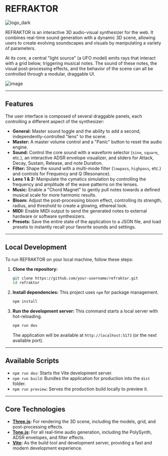 # REFRAKTOR

![logo_dark](https://hackmd.io/_uploads/BJUfVnaSgl.png)


REFRAKTOR is an interactive 3D audio-visual synthesizer for the web. It combines real-time sound generation with a dynamic 3D scene, allowing users to create evolving soundscapes and visuals by manipulating a variety of parameters.

At its core, a central "light source" (a UFO model) emits rays that interact with a grid below, triggering musical notes. The sound of these notes, the visual post-processing effects, and the behavior of the scene can all be controlled through a modular, draggable UI.

![image](https://hackmd.io/_uploads/HJy4426Bge.png)


---

## Features

The user interface is composed of several draggable panels, each controlling a different aspect of the synthesizer:

*   **General:** Master sound toggle and the ability to add a second, independently-controlled "lens" to the scene.
*   **Master:** A master volume control and a "Panic" button to reset the audio engine.
*   **Sound:** Control the core sound with a waveform selector (`sine`, `square`, etc.), an interactive ADSR envelope visualizer, and sliders for Attack, Decay, Sustain, Release, and note Duration.
*   **Filter:** Shape the sound with a multi-mode filter (`lowpass`, `highpass`, etc.) and controls for Frequency and Q (Resonance).
*   **Lens 1 & 2:** Manipulate the cymatics simulation by controlling the frequency and amplitude of the wave patterns on the lenses.
*   **Music:** Enable a "Chord Magnet" to gently pull notes towards a defined musical scale for more harmonic results.
*   **Bloom:** Adjust the post-processing bloom effect, controlling its strength, radius, and threshold to create a glowing, ethereal look.
*   **MIDI:** Enable MIDI output to send the generated notes to external hardware or software synthesizers.
*   **Presets:** Save the entire state of the application to a JSON file, and load presets to instantly recall your favorite sounds and settings.

---

## Local Development

To run REFRAKTOR on your local machine, follow these steps:

1.  **Clone the repository:**
    ```bash
    git clone https://github.com/your-username/refraktor.git
    cd refraktor
    ```

2.  **Install dependencies:**
    This project uses `npm` for package management.
    ```bash
    npm install
    ```

3.  **Run the development server:**
    This command starts a local server with hot-reloading.
    ```bash
    npm run dev
    ```
    The application will be available at `http://localhost:5173` (or the next available port).

---

## Available Scripts

*   `npm run dev`: Starts the Vite development server.
*   `npm run build`: Bundles the application for production into the `dist` folder.
*   `npm run preview`: Serves the production build locally to preview it.

---

## Core Technologies

*   **[Three.js](https://threejs.org/):** For rendering the 3D scene, including the models, grid, and post-processing effects.
*   **[Tone.js](https://tonejs.github.io/):** For all real-time audio generation, including the PolySynth, ADSR envelopes, and filter effects.
*   **[Vite](https://vitejs.dev/):** As the build tool and development server, providing a fast and modern development experience. 